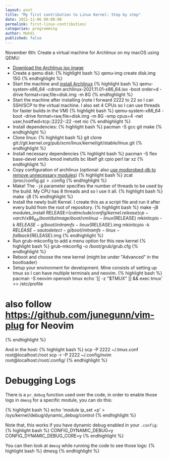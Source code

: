 ```yaml
---
layout: post
title: "My first contribution to Linux Kernel: Step by step"
date: 2021-11-06 00:00:00
permalink: first-linux-contribution/
categories: programming
author: Mahdi
published: false
---
```


November 6th:
Create a virtual machine for Archlinux on my macOS using QEMU:
- [Download the Archlinux iso image](https://archlinux.org/download/)
- Create a qemu disk:
{% highlight bash %}
qemu-img create disk.img 15G
{% endhighlight %}
- Start the machine and [install Archlinux](https://wiki.archlinux.org/title/Installation_guide)
{% highlight bash %}
qemu-system-x86_64 -cdrom archlinux-2021.11.01-x86_64.iso -boot order=d -drive format=raw,file=disk.img -m 8G
{% endhighlight %}
- Start the machine after installing (note I forward 2222 to 22 so I can SSH/SCP to the virtual machine. I also set 4 CPUs so I can use threads for faster builds in the VM)
{% highlight bash %}
qemu-system-x86_64 -boot -drive format=raw,file=disk.img -m 8G -smp cpus=4 -net user,hostfwd=tcp::2222-:22 -net nic
{% endhighlight %}
- Install dependencies:
{% highlight bash %}
pacman -S gcc git make
{% endhighlight %}
- Clone linux:
{% highlight bash %}
git clone git://git.kernel.org/pub/scm/linux/kernel/git/stable/linux.git
{% endhighlight %}
- Install necessary dependencies
{% highlight bash %}
pacman -S flex base-devel xmlto kmod inetutils bc libelf git cpio perl tar xz
{% endhighlight %}
- Copy configuration of archlinux (optional: also [use modprobed-db to remove unnecessary modules](https://wiki.archlinux.org/title/Kernel/Traditional_compilation#Default_Arch_configuration))
{% highlight bash %}
zcat /proc/config.gz > .config
{% endhighlight %}
- Make! The `-j8` parameter specifies the number of threads to be used by the build. My CPU has 8 threads and so I use it all.
{% highlight bash %}
make -j8
{% endhighlight %}
- Install the newly built Kernel. I create this as a script file and run it after every build from the root of repository.
{% highlight bash %}
make -j8 modules_install
RELEASE=$(cat include/config/kernel.release)
cp -v arch/x86_64/boot/bzImage /boot/vmlinuz-linux${RELEASE}
mkinitcpio -k $RELEASE -g /boot/initramfs-linux${RELEASE}.img
mkinitcpio -k $RELEASE -s autodetect -g /boot/initramfs-linux-fallback${RELEASE}.img
{% endhighlight %}
- Run grub-mkconfig to add a menu option for this new kernel
{% highlight bash %}
grub-mkconfig -o /boot/grub/grub.cfg
{% endhighlight %}
- Reboot and choose the new kernel (might be under "Advanced" in the bootloader)
- Setup your environment for development. Mine consists of setting up tmux so I can have multiple terminals and neovim.
{% highlight bash %}
pacman -S neovim openssh tmux
echo '[[ -z "$TMUX" ]] && exec tmux' >> /etc/profile
# also follow https://github.com/junegunn/vim-plug for Neovim
{% endhighlight %}

And in the host:
{% highlight bash %}
scp -P 2222 ~/.tmux.conf root@localhost:/root
scp -r -P 2222 ~/.config/nvim root@localhost:/root/.config/
{% endhighlight %}

# Debugging Logs
There is a `pr_debug` function used over the code, in order to enable those logs in `dmesg` for a specific module, you can do this:

{% highlight bash %}
echo 'module ip_set +p' > /sys/kernel/debug/dynamic_debug/control
{% endhighlight %}

Note that, this works if you have dynamic debug enabled in your `.config`:
{% highlight bash %}
CONFIG_DYNAMIC_DEBUG=y
CONFIG_DYNAMIC_DEBUG_CORE=y
{% endhighlight %}

You can then look at `dmesg` while running the code to see those logs:
{% highlight bash %}
dmesg
{% endhighlight %}
